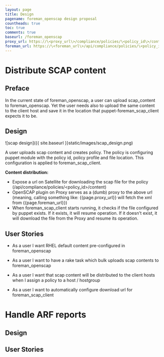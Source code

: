 ```yaml
---
layout: page
title: Design
pagename: foreman_openscap design proposal
countheads: true
toc: true
comments: true
baseurl: /foreman_openscap
proxy_url: https://\<proxy_url\>/compliance/policies/\<policy_id\>/content
foreman_url: https://\<foreman_url\>/api/compliance/policies/\<policy_id\>/content
---
```


Distribute SCAP content
=======================

Preface
--------
In the current state of foreman_openscap, a user can upload scap_content to foreman_openscap. Yet the user needs also to upload the same content to the client host and save it in the location that puppet-foreman_scap_client expects it to be.

Design
------
![scap design]({{ site.baseurl }}static/images/scap_design.png)

A user uploads scap content and creates policy. The policy is configuring puppet module with the policy id, policy profile and file location. This configuration is applied to foreman_scap_client.

**Content distribution:**

- Expose a url on Satellite for downloading the scap file for the policy (/api/compliance/policies/<policy_id>/content)
- OpenSCAP plugin on Proxy serves as a (dumb) proxy to the above url (meaning, calling something like: {{page.proxy_url}} will fetch the xml from {{page.foreman_url}})
- When foreman_scap_client starts running, it checks if the file configured by puppet exists. If it exists, it will resume operation. If it doesn't exist, it will download the file from the Proxy and resume its operation.

User Stories
------------

- As a user I want RHEL default content pre-configured in foreman_openscap

- As a user I want to have a rake task which bulk uploads scap contents to foreman_openscap

- As a user I want that scap content will be distributed to the client hosts when I assign 
  a policy to a host / hostgroup

- As a user I want to automatically configure download url for foreman_scap_client



Handle ARF reports
==================

Design
------

User Stories
------------

